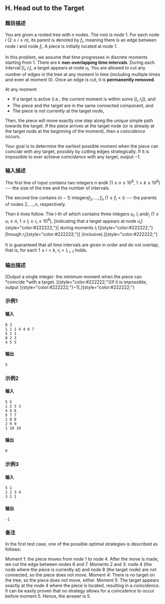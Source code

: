 ## H. Head out to the Target

### 题目描述

You are given a rooted tree with $n$ nodes.
The root is node $1$. For each node $i$ ($2 \leq i \leq n$),
its parent is denoted by $f_i$, meaning there
is an edge between node $i$ and node $f_i$. A piece is initially located at node $1$.

In this problem, we assume that time progresses in discrete moments
starting from $1$. There are $k$ **non-overlapping time intervals**.
During each interval $[l_i, r_i]$, a target
appears at node $u_i$. You are allowed to cut
any number of edges in the tree at any moment in time (including
multiple times and even at moment $0$). Once
an edge is cut, it is **permanently removed**.

<div>

At any moment:

- If a target is active (i.e., the current moment is within some $[l_i, r_i]$), and
- The piece and the target are in the same connected component, and
- The piece is not currently at the target node,

Then, the piece will move exactly one step along the unique simple path
towards the target. If the piece arrives at the target node (or is
already at the target node at the beginning of the moment), then a
_coincidence_ occurs.

Your goal is to determine the earliest possible moment when the piece
can _coincide_ with any target, possibly by cutting edges strategically.
If it is impossible to ever achieve _coincidence_ with any target,
output $−1$.

</div>

### 输入描述

The first line of input contains two integers $n$ and$k$ ($1 \leq n \leq 10^6$, $1 \leq k \leq 10^6$) --- the size of the
tree and the number of intervals.

The second line contains $(n - 1)$ integers$f_2, \ldots, f_n$ ($1 \leq f_i < i$) --- the parents of nodes $2, \ldots, n$, respectively.

Then $k$ lines follow. The $i$-th of which contains three integers $u_i$, $l_i$ and$r_i$ ($1 \leq u_i \leq n$, $1 \leq l_i \leq r_i \leq 10^9$), [indicating
that a target appears at
node $u_i$]{style="color:#222222;"}[ during
moments $l_i$ t]{style="color:#222222;"}[hrough $r_i$]{style="color:#222222;"}[ (inclusive).]{style="color:#222222;"}

It is guaranteed that all time intervals are given in order and do not
overlap; that is, for each $1 \leq i < k$, $r_i < l_{i+1}$ holds.

### 输出描述

<div>

[Output a single integer: the minimum moment when the piece can
*coincide *with a target. ]{style="color:#222222;"}[If it is impossible,
output ]{style="color:#222222;"}$-1$[.]{style="color:#222222;"}

</div>

### 示例1

#### 输入

```plain
8 3
1 1 1 4 4 6 7
5 1 1
8 2 3
4 5 5
```

#### 输出

```plain
5
```

### 示例2

#### 输入

```plain
5 5
1 2 3 3
4 4 6
5 7 7
1 8 8
2 9 9
1 10 10
```

#### 输出

```plain
6
```

### 示例3

#### 输入

```plain
5 1
1 2 3 4
3 1 1
```

#### 输出

```plain
-1
```

### 备注

In the first test case, one of the possible optimal strategies is
described as follows:

Moment $1$: the piece moves from node $1$ to node $4$.
After the move is made, we cut the edge between nodes $6$ and $7$.
Moments $2$ and $3$: node $4$ (the
node where the piece is currently at) and node $8$ (the target node) are not connected, so
the piece does not move.
Moment $4$: There is no target on the tree,
so the piece does not move, either.
Moment $5$: The target appears exactly at the
node $4$ where the piece is located,
resulting in a _coincidence_.
It can be easily proven that no strategy allows for a *coincidence* to
occur before moment $5$. Hence, the answer is $5$.

